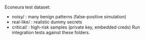Econeura test dataset:
- noisy/ : many benign patterns (false-positive simulation)
- real-like/ : realistic dummy secrets
- critical/ : high-risk samples (private key, embedded creds)
Run integration tests against these folders.